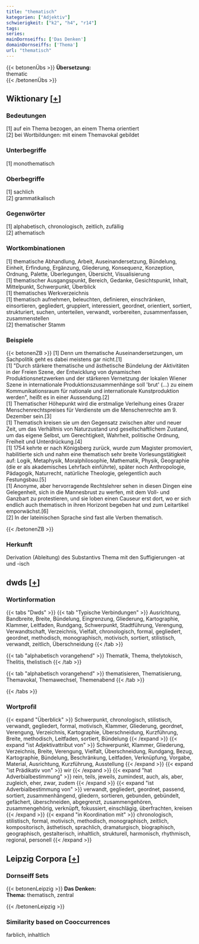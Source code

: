 ```yaml
---
title: "thematisch"
kategorien: ["Adjektiv"]
schwierigkeit: ["k2", "h4", "r14"]
tags:
series:
mainDornseiffs: ['Das Denken']
domainDornseiffs: ['Thema']
url: "thematisch"
---
```


{{< betonenÜbs >}}
**Übersetzung:**  
thematic  
{{< /betonenÜbs >}}

## Wiktionary [[+](https://de.wiktionary.org/wiki/thematisch)]

### Bedeutungen
[1] auf ein Thema bezogen, an einem Thema orientiert  
[2] bei Wortbildungen: mit einem Themavokal gebildet  

### Unterbegriffe
[1] monothematisch  

### Oberbegriffe
[1] sachlich  
[2] grammatikalisch  

### Gegenwörter
[1] alphabetisch, chronologisch, zeitlich, zufällig  
[2] athematisch  

### Wortkombinationen
[1] thematische Abhandlung, Arbeit, Auseinandersetzung, Bündelung, Einheit, Erfindung, Ergänzung, Gliederung, Konsequenz, Konzeption, Ordnung, Palette, Überlegungen, Übersicht, Visualisierung  
[1] thematischer Ausgangspunkt, Bereich, Gedanke, Gesichtspunkt, Inhalt, Mittelpunkt, Schwerpunkt, Überblick  
[1] thematisches Werkverzeichnis  
[1] thematisch aufnehmen, beleuchten, definieren, einschränken, einsortieren, gegliedert, gruppiert, interessiert, geordnet, orientiert, sortiert, strukturiert, suchen, unterteilen, verwandt, vorbereiten, zusammenfassen, zusammenstellen  
[2] thematischer Stamm  

### Beispiele
{{< betonenZB >}}
[1] Denn um thematische Auseinandersetzungen, um Sachpolitik geht es dabei meistens gar nicht.[1]  
[1] "Durch stärkere thematische und ästhetische Bündelung der Aktivitäten in der Freien Szene, der Entwicklung von dynamischen Produktionsnetzwerken und der stärkeren Vernetzung der lokalen Wiener Szene in internationale Produktionszusammenhänge soll 'brut' (…) zu einem Kommunikationsraum für nationale und internationale Kunstproduktion werden", heißt es in einer Aussendung.[2]  
[1] Thematischer Höhepunkt wird die erstmalige Verleihung eines Grazer Menschenrechtspreises für Verdienste um die Menschenrechte am 9. Dezember sein.[3]  
[1] Thematisch kreisen sie um den Gegensatz zwischen alter und neuer Zeit, um das Verhältnis von Naturzustand und gesellschaftlichem Zustand, um das eigene Selbst, um Gerechtigkeit, Wahrheit, politische Ordnung, Freiheit und Unterdrückung.[4]  
[1] 1754 kehrte er nach Königsberg zurück, wurde zum Magister promoviert, habilitierte sich und nahm eine thematisch sehr breite Vorlesungstätigkeit auf: Logik, Metaphysik, Moralphilosophie, Mathematik, Physik, Geographie (die er als akademisches Lehrfach einführte), später noch Anthropologie, Pädagogik, Naturrecht, natürliche Theologie, gelegentlich auch Festungsbau.[5]  
[1] Anonyme, aber hervorragende Rechtslehrer sehen in diesen Dingen eine Gelegenheit, sich in die Mannesbrust zu werfen, mit dem Voll- und Ganzbart zu protestieren, und sie loben einen Causeur erst dort, wo er sich endlich auch thematisch in ihren Horizont begeben hat und zum Leitartikel emporwächst.[6]  
[2] In der lateinischen Sprache sind fast alle Verben thematisch.  

{{< /betonenZB >}}
### Herkunft
Derivation (Ableitung) des Substantivs Thema mit den Suffigierungen -at und -isch  



## dwds [[+](https://www.dwds.de/wb/thematisch)]

### Wortinformation
{{< tabs "Dwds" >}}
{{< tab "Typische Verbindungen" >}}
Ausrichtung, Bandbreite, Breite, Bündelung, Eingrenzung, Gliederung, Kartographie, Klammer, Leitfaden, Rundgang, Schwerpunkt, Stadtführung, Verengung, Verwandtschaft, Verzeichnis, Vielfalt, chronologisch, formal, gegliedert, geordnet, methodisch, monographisch, motivisch, sortiert, stilistisch, verwandt, zeitlich, Überschneidung
{{< /tab >}}

{{< tab "alphabetisch vorangehend" >}}
Thematik, Thema, thelytokisch, Thelitis, thelistisch
{{< /tab >}}

{{< tab "alphabetisch vorangehend" >}}
thematisieren, Thematisierung, Themavokal, Themawechsel, Themenabend
{{< /tab >}}

{{< /tabs >}}

### Wortprofil
{{< expand "Überblick" >}} Schwerpunkt, chronologisch, stilistisch, verwandt, gegliedert, formal, motivisch, Klammer, Gliederung, geordnet, Verengung, Verzeichnis, Kartographie, Überschneidung, Kurzführung, Breite, methodisch, Leitfaden, sortiert, Bündelung {{< /expand >}}
{{< expand "ist Adjektivattribut von" >}} Schwerpunkt, Klammer, Gliederung, Verzeichnis, Breite, Verengung, Vielfalt, Überschneidung, Rundgang, Bezug, Kartographie, Bündelung, Beschränkung, Leitfaden, Verknüpfung, Vorgabe, Material, Ausrichtung, Kurzführung, Ausstellung {{< /expand >}}
{{< expand "ist Prädikativ von" >}} wir {{< /expand >}}
{{< expand "hat Adverbialbestimmung" >}} rein, teils, jeweils, zumindest, auch, als, aber, zugleich, eher, zwar, zudem {{< /expand >}}
{{< expand "ist Adverbialbestimmung von" >}} verwandt, gegliedert, geordnet, passend, sortiert, zusammenhängend, gliedern, sortieren, gebunden, gebündelt, gefächert, überschneiden, abgegrenzt, zusammengehören, zusammengehörig, verknüpft, fokussiert, einschlägig, überfrachten, kreisen {{< /expand >}}
{{< expand "in Koordination mit" >}} chronologisch, stilistisch, formal, motivisch, methodisch, monographisch, zeitlich, kompositorisch, ästhetisch, sprachlich, dramaturgisch, biographisch, geographisch, gestalterisch, inhaltlich, strukturell, harmonisch, rhythmisch, regional, personell {{< /expand >}}

## Leipzig Corpora [[+](https://corpora.uni-leipzig.de/en/res?word=thematisch&corpusId=deu_newscrawl-public_2018)]

### Dornseiff Sets
{{< betonenLeipzig >}}
**Das Denken:**  
**Thema:** thematisch, zentral  

{{< /betonenLeipzig >}}

### Similarity based on Cooccurrences
farblich, inhaltlich

